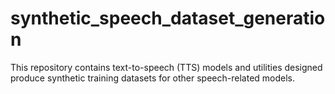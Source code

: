 # synthetic_speech_dataset_generation
This repository contains text-to-speech (TTS) models and utilities designed produce synthetic training datasets for other speech-related models.
